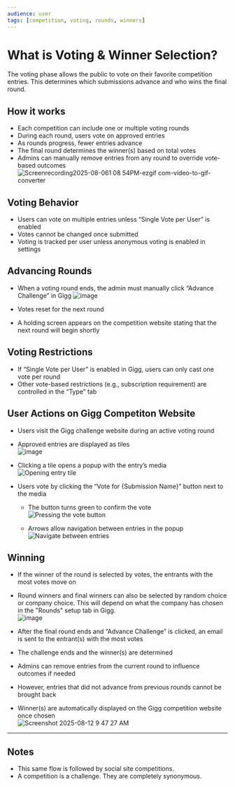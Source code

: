 ```yaml
---
audience: user
tags: [competition, voting, rounds, winners]
---
```


# What is Voting & Winner Selection?

The voting phase allows the public to vote on their favorite competition entries. This determines which submissions advance and who wins the final round.

## How it works

- Each competition can include one or multiple voting rounds
- During each round, users vote on approved entries
- As rounds progress, fewer entries advance
- The final round determines the winner(s) based on total votes
- Admins can manually remove entries from any round to override vote-based outcomes  
  ![Screenrecording2025-08-061 08 54PM-ezgif com-video-to-gif-converter](https://github.com/user-attachments/assets/3720b61b-bc9b-4bd3-8901-e3e591606c85)

## Voting Behavior

- Users can vote on multiple entries unless “Single Vote per User” is enabled
- Votes cannot be changed once submitted
- Voting is tracked per user unless anonymous voting is enabled in settings

## Advancing Rounds

- When a voting round ends, the admin must manually click “Advance Challenge” in Gigg
  ![image](https://github.com/user-attachments/assets/c6c5db1e-11d8-4c66-b4c4-48a63238cc5e)

- Votes reset for the next round
- A holding screen appears on the competition website stating that the next round will begin shortly

## Voting Restrictions

- If “Single Vote per User” is enabled  in Gigg, users can only cast one vote per round
- Other vote-based restrictions (e.g., subscription requirement) are controlled in the “Type” tab

## User Actions on Gigg Competiton Website

- Users visit the Gigg challenge website during an active voting round
- Approved entries are displayed as tiles  
  ![image](https://github.com/user-attachments/assets/d61cb5dc-2b04-49d8-9d38-25db7450d91f)

- Clicking a tile opens a popup with the entry’s media  
  ![Opening entry tile](https://github.com/user-attachments/assets/06e016f9-30f5-42f6-be03-ec0c21620962)

- Users vote by clicking the “Vote for {Submission Name}” button next to the media
  - The button turns green to confirm the vote  
    ![Pressing the vote button](https://github.com/user-attachments/assets/908ac672-1f32-439b-9bdc-634ee78a8309)

  - Arrows allow navigation between entries in the popup  
    ![Navigate between entries](https://github.com/user-attachments/assets/cb29341a-e26c-4d7f-9204-0031ff4f6945)

## Winning

- If the winner of the round is selected by votes, the entrants with the most votes move on
- Round winners and final winners can also be selected by random choice or company choice. This will depend on what the company has chosen in the "Rounds" setup tab in Gigg.  
  ![image](https://github.com/user-attachments/assets/f9f04b8c-2081-4ca0-8152-c264426e6687)

- After the final round ends and “Advance Challenge” is clicked, an email is sent to the entrant(s) with the most votes
- The challenge ends and the winner(s) are determined
- Admins can remove entries from the current round to influence outcomes if needed
- However, entries that did not advance from previous rounds cannot be brought back
- Winner(s) are automatically displayed on the Gigg competition website once chosen  
  ![Screenshot 2025-08-12 9 47 27 AM](https://github.com/user-attachments/assets/35dfb323-53bd-44c2-9e33-36097c242b24)

---

## Notes

- This same flow is followed by social site competitions.
- A competition is a challenge. They are completely synonymous.
